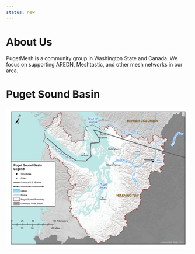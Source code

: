 ```yaml
---
status: new
---
```


# About Us

PugetMesh is a community group in Washington State and Canada. We focus on supporting AREDN, Meshtastic, and other mesh networks in our area. 

# Puget Sound Basin
![Puget Sound Basin Map](media/Puget-Sound-basin.png)


